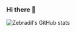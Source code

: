 ### Hi there 👋

![Zebradil's GitHub stats](https://github-readme-stats.vercel.app/api?username=zebradil&show_icons=true&count_private=true&theme=dark&card_width=450&hide_border=true)

<!--
![Zebradil's top languages](https://github-readme-stats.vercel.app/api/top-langs?username=zebradil&show_icons=true&count_private=true&layout=compact&langs_count=8&theme=dark&card_width=450&hide_border=true)
-->

<!--
**Zebradil/zebradil** is a ✨ _special_ ✨ repository because its `README.md` (this file) appears on your GitHub profile.

Here are some ideas to get you started:

- 🔭 I’m currently working on ...
- 🌱 I’m currently learning ...
- 👯 I’m looking to collaborate on ...
- 🤔 I’m looking for help with ...
- 💬 Ask me about ...
- 📫 How to reach me: ...
- 😄 Pronouns: ...
- ⚡ Fun fact: ...
-->
